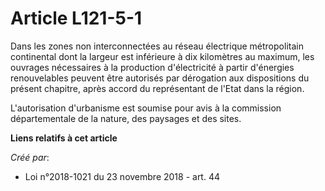 # Article L121-5-1

Dans les zones non interconnectées au réseau électrique métropolitain continental dont la largeur est inférieure à dix
kilomètres au maximum, les ouvrages nécessaires à la production d'électricité à partir d'énergies renouvelables peuvent être
autorisés par dérogation aux dispositions du présent chapitre, après accord du représentant de l'Etat dans la région.

L'autorisation d'urbanisme est soumise pour avis à la commission départementale de la nature, des paysages et des sites.

**Liens relatifs à cet article**

_Créé par_:

  - Loi n°2018-1021 du 23 novembre 2018 - art. 44
